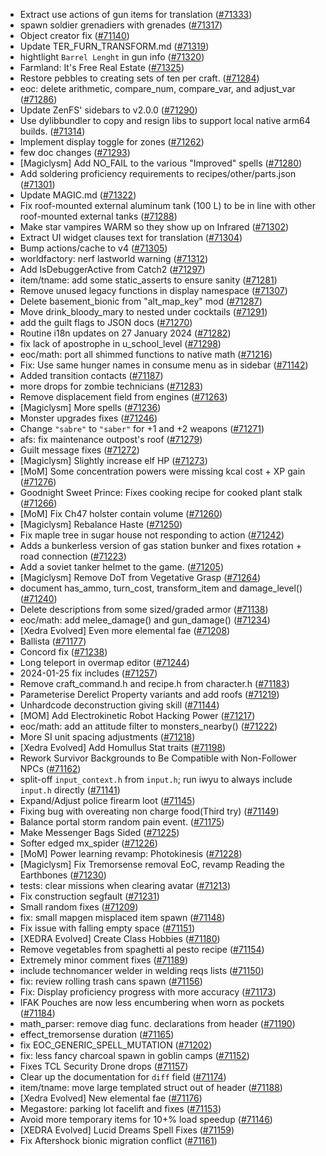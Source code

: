 * Extract use actions of gun items for translation ([#71333](https://github.com/CleverRaven/Cataclysm-DDA/pull/71333))
* spawn soldier grenadiers with grenades ([#71317](https://github.com/CleverRaven/Cataclysm-DDA/pull/71317))
* Object creator fix ([#71140](https://github.com/CleverRaven/Cataclysm-DDA/pull/71140))
* Update TER_FURN_TRANSFORM.md ([#71319](https://github.com/CleverRaven/Cataclysm-DDA/pull/71319))
* hightlight `Barrel Lenght` in gun info ([#71320](https://github.com/CleverRaven/Cataclysm-DDA/pull/71320))
* Farmland: It's Free Real Estate ([#71325](https://github.com/CleverRaven/Cataclysm-DDA/pull/71325))
* Restore pebbles to creating sets of ten per craft. ([#71284](https://github.com/CleverRaven/Cataclysm-DDA/pull/71284))
* eoc: delete arithmetic, compare_num, compare_var, and adjust_var ([#71286](https://github.com/CleverRaven/Cataclysm-DDA/pull/71286))
* Update ZenFS' sidebars to v2.0.0 ([#71290](https://github.com/CleverRaven/Cataclysm-DDA/pull/71290))
* Use dylibbundler to copy and resign libs to support local native arm64 builds. ([#71314](https://github.com/CleverRaven/Cataclysm-DDA/pull/71314))
* Implement display toggle for zones ([#71262](https://github.com/CleverRaven/Cataclysm-DDA/pull/71262))
* few doc changes ([#71293](https://github.com/CleverRaven/Cataclysm-DDA/pull/71293))
* [Magiclysm] Add NO_FAIL to the various "Improved" spells ([#71280](https://github.com/CleverRaven/Cataclysm-DDA/pull/71280))
* Add soldering proficiency requirements to recipes/other/parts.json ([#71301](https://github.com/CleverRaven/Cataclysm-DDA/pull/71301))
* Update MAGIC.md ([#71322](https://github.com/CleverRaven/Cataclysm-DDA/pull/71322))
* Fix roof-mounted external aluminum tank (100 L) to be in line with other roof-mounted external tanks ([#71288](https://github.com/CleverRaven/Cataclysm-DDA/pull/71288))
* Make star vampires WARM so they show up on Infrared ([#71302](https://github.com/CleverRaven/Cataclysm-DDA/pull/71302))
* Extract UI widget clauses text for translation ([#71304](https://github.com/CleverRaven/Cataclysm-DDA/pull/71304))
* Bump actions/cache to v4 ([#71305](https://github.com/CleverRaven/Cataclysm-DDA/pull/71305))
* worldfactory: nerf lastworld warning ([#71312](https://github.com/CleverRaven/Cataclysm-DDA/pull/71312))
* Add IsDebuggerActive from Catch2 ([#71297](https://github.com/CleverRaven/Cataclysm-DDA/pull/71297))
* item/tname: add some static_asserts to ensure sanity ([#71281](https://github.com/CleverRaven/Cataclysm-DDA/pull/71281))
* Remove unused legacy functions in display namespace ([#71307](https://github.com/CleverRaven/Cataclysm-DDA/pull/71307))
* Delete basement_bionic from "alt_map_key" mod ([#71287](https://github.com/CleverRaven/Cataclysm-DDA/pull/71287))
* Move drink_bloody_mary to nested under cocktails ([#71291](https://github.com/CleverRaven/Cataclysm-DDA/pull/71291))
* add the guilt flags to JSON docs ([#71270](https://github.com/CleverRaven/Cataclysm-DDA/pull/71270))
* Routine i18n updates on 27 January 2024 ([#71282](https://github.com/CleverRaven/Cataclysm-DDA/pull/71282))
* fix lack of apostrophe in u_school_level ([#71298](https://github.com/CleverRaven/Cataclysm-DDA/pull/71298))
* eoc/math: port all shimmed functions to native math ([#71216](https://github.com/CleverRaven/Cataclysm-DDA/pull/71216))
* Fix: Use same hunger names in consume menu as in sidebar ([#71142](https://github.com/CleverRaven/Cataclysm-DDA/pull/71142))
* Added transition contacts ([#71187](https://github.com/CleverRaven/Cataclysm-DDA/pull/71187))
* more drops for zombie technicians ([#71283](https://github.com/CleverRaven/Cataclysm-DDA/pull/71283))
* Remove displacement field from engines ([#71263](https://github.com/CleverRaven/Cataclysm-DDA/pull/71263))
* [Magiclysm] More spells ([#71236](https://github.com/CleverRaven/Cataclysm-DDA/pull/71236))
* Monster upgrades fixes ([#71246](https://github.com/CleverRaven/Cataclysm-DDA/pull/71246))
* Change `"sabre"` to `"saber"` for +1 and +2 weapons ([#71271](https://github.com/CleverRaven/Cataclysm-DDA/pull/71271))
* afs: fix maintenance outpost's roof ([#71279](https://github.com/CleverRaven/Cataclysm-DDA/pull/71279))
* Guilt message fixes ([#71272](https://github.com/CleverRaven/Cataclysm-DDA/pull/71272))
* [Magiclysm] Slightly increase elf HP ([#71273](https://github.com/CleverRaven/Cataclysm-DDA/pull/71273))
* [MoM] Some concentration powers were missing kcal cost + XP gain ([#71276](https://github.com/CleverRaven/Cataclysm-DDA/pull/71276))
* Goodnight Sweet Prince: Fixes cooking recipe for cooked plant stalk ([#71266](https://github.com/CleverRaven/Cataclysm-DDA/pull/71266))
* [MoM] Fix Ch47 holster contain volume ([#71260](https://github.com/CleverRaven/Cataclysm-DDA/pull/71260))
* [Magiclysm] Rebalance Haste ([#71250](https://github.com/CleverRaven/Cataclysm-DDA/pull/71250))
* Fix maple tree in sugar house not responding to action ([#71242](https://github.com/CleverRaven/Cataclysm-DDA/pull/71242))
* Adds a bunkerless version of gas station bunker and fixes rotation + road connection ([#71223](https://github.com/CleverRaven/Cataclysm-DDA/pull/71223))
* Add a soviet tanker helmet to the game. ([#71205](https://github.com/CleverRaven/Cataclysm-DDA/pull/71205))
* [Magiclysm] Remove DoT from Vegetative Grasp ([#71264](https://github.com/CleverRaven/Cataclysm-DDA/pull/71264))
* document has_ammo, turn_cost, transform_item and damage_level() ([#71240](https://github.com/CleverRaven/Cataclysm-DDA/pull/71240))
* Delete descriptions from some sized/graded armor ([#71138](https://github.com/CleverRaven/Cataclysm-DDA/pull/71138))
* eoc/math: add melee_damage() and gun_damage() ([#71234](https://github.com/CleverRaven/Cataclysm-DDA/pull/71234))
* [Xedra Evolved] Even more elemental fae ([#71208](https://github.com/CleverRaven/Cataclysm-DDA/pull/71208))
* Ballista ([#71177](https://github.com/CleverRaven/Cataclysm-DDA/pull/71177))
* Concord fix ([#71238](https://github.com/CleverRaven/Cataclysm-DDA/pull/71238))
* Long teleport in overmap editor ([#71244](https://github.com/CleverRaven/Cataclysm-DDA/pull/71244))
* 2024-01-25 fix includes ([#71257](https://github.com/CleverRaven/Cataclysm-DDA/pull/71257))
* Remove craft_command.h and recipe.h from character.h ([#71183](https://github.com/CleverRaven/Cataclysm-DDA/pull/71183))
* Parameterise Derelict Property variants and add roofs ([#71219](https://github.com/CleverRaven/Cataclysm-DDA/pull/71219))
* Unhardcode deconstruction giving skill ([#71144](https://github.com/CleverRaven/Cataclysm-DDA/pull/71144))
* [MOM] Add Electrokinetic Robot Hacking Power ([#71217](https://github.com/CleverRaven/Cataclysm-DDA/pull/71217))
* eoc/math: add an attitude filter to monsters_nearby() ([#71222](https://github.com/CleverRaven/Cataclysm-DDA/pull/71222))
* More SI unit spacing adjustments ([#71218](https://github.com/CleverRaven/Cataclysm-DDA/pull/71218))
* [Xedra Evolved] Add Homullus Stat traits ([#71198](https://github.com/CleverRaven/Cataclysm-DDA/pull/71198))
* Rework Survivor Backgrounds to Be Compatible with Non-Follower NPCs ([#71162](https://github.com/CleverRaven/Cataclysm-DDA/pull/71162))
* split-off `input_context.h` from `input.h`; run iwyu to always include `input.h` directly ([#71141](https://github.com/CleverRaven/Cataclysm-DDA/pull/71141))
* Expand/Adjust police firearm loot ([#71145](https://github.com/CleverRaven/Cataclysm-DDA/pull/71145))
* Fixing bug with overeating non charge food(Third try) ([#71149](https://github.com/CleverRaven/Cataclysm-DDA/pull/71149))
* Balance portal storm random pain event. ([#71175](https://github.com/CleverRaven/Cataclysm-DDA/pull/71175))
* Make Messenger Bags Sided ([#71225](https://github.com/CleverRaven/Cataclysm-DDA/pull/71225))
* Softer edged mx_spider ([#71226](https://github.com/CleverRaven/Cataclysm-DDA/pull/71226))
* [MoM] Power learning revamp: Photokinesis ([#71228](https://github.com/CleverRaven/Cataclysm-DDA/pull/71228))
* [Magiclysm] Fix Tremorsense removal EoC, revamp Reading the Earthbones ([#71230](https://github.com/CleverRaven/Cataclysm-DDA/pull/71230))
* tests: clear missions when clearing avatar ([#71213](https://github.com/CleverRaven/Cataclysm-DDA/pull/71213))
* Fix construction segfault ([#71231](https://github.com/CleverRaven/Cataclysm-DDA/pull/71231))
* Small random fixes ([#71209](https://github.com/CleverRaven/Cataclysm-DDA/pull/71209))
* fix: small mapgen misplaced item spawn ([#71148](https://github.com/CleverRaven/Cataclysm-DDA/pull/71148))
* Fix issue with falling empty space ([#71151](https://github.com/CleverRaven/Cataclysm-DDA/pull/71151))
* [XEDRA Evolved] Create Class Hobbies ([#71180](https://github.com/CleverRaven/Cataclysm-DDA/pull/71180))
* Remove vegetables from spaghetti al pesto recipe ([#71154](https://github.com/CleverRaven/Cataclysm-DDA/pull/71154))
* Extremely minor comment fixes ([#71189](https://github.com/CleverRaven/Cataclysm-DDA/pull/71189))
* include technomancer welder in welding reqs lists ([#71150](https://github.com/CleverRaven/Cataclysm-DDA/pull/71150))
* fix: review rolling trash cans spawn ([#71156](https://github.com/CleverRaven/Cataclysm-DDA/pull/71156))
* Fix: Display proficiency progress with more accuracy ([#71173](https://github.com/CleverRaven/Cataclysm-DDA/pull/71173))
* IFAK Pouches are now less encumbering when worn as pockets ([#71184](https://github.com/CleverRaven/Cataclysm-DDA/pull/71184))
* math_parser: remove diag func. declarations from header ([#71190](https://github.com/CleverRaven/Cataclysm-DDA/pull/71190))
* effect_tremorsense duration ([#71165](https://github.com/CleverRaven/Cataclysm-DDA/pull/71165))
* fix EOC_GENERIC_SPELL_MUTATION ([#71202](https://github.com/CleverRaven/Cataclysm-DDA/pull/71202))
* fix: less fancy charcoal spawn in goblin camps ([#71152](https://github.com/CleverRaven/Cataclysm-DDA/pull/71152))
* Fixes TCL Security Drone drops ([#71157](https://github.com/CleverRaven/Cataclysm-DDA/pull/71157))
* Clear up the documentation for ``diff`` field ([#71174](https://github.com/CleverRaven/Cataclysm-DDA/pull/71174))
* item/tname: move large templated struct out of header ([#71188](https://github.com/CleverRaven/Cataclysm-DDA/pull/71188))
* [Xedra Evolved] New elemental fae ([#71176](https://github.com/CleverRaven/Cataclysm-DDA/pull/71176))
* Megastore: parking lot facelift and fixes ([#71153](https://github.com/CleverRaven/Cataclysm-DDA/pull/71153))
* Avoid more temporary items for 10+% load speedup ([#71146](https://github.com/CleverRaven/Cataclysm-DDA/pull/71146))
* [XEDRA Evolved] Lucid Dreams Spell Fixes ([#71159](https://github.com/CleverRaven/Cataclysm-DDA/pull/71159))
* Fix Aftershock bionic migration conflict ([#71161](https://github.com/CleverRaven/Cataclysm-DDA/pull/71161))
